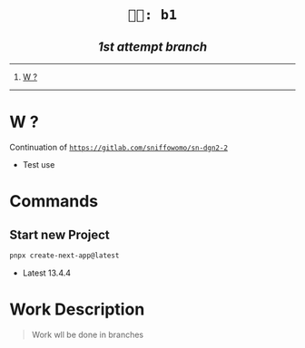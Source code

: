 <h1 align="center"><code>👩‍💼: b1</code></h1>
<h2 align="center"><i> 1st attempt branch </i></h2>

----
1. [W ?](#w-)

----

# W ?

Continuation of 
[`https://gitlab.com/sniffowomo/sn-dgn2-2`](https://gitlab.com/sniffowomo/sn-dgn2-2)
- Test use


# Commands

## Start new Project 

```sh 
pnpx create-next-app@latest
```
- Latest 13.4.4


# Work Description 

> Work wll be done in branches 

